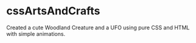 # cssArtsAndCrafts

Created a cute Woodland Creature and a UFO using pure CSS and HTML with simple animations.
